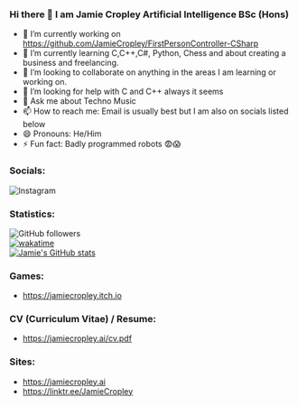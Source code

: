 ### Hi there 👋 I am Jamie Cropley Artificial Intelligence BSc (Hons)

- 🔭 I’m currently working on https://github.com/JamieCropley/FirstPersonController-CSharp
- 🌱 I’m currently learning C,C++,C#, Python, Chess and about creating a business and freelancing.
- 👯 I’m looking to collaborate on anything in the areas I am learning or working on.
- 🤔 I’m looking for help with C and C++ always it seems 
- 💬 Ask me about Techno Music
- 📫 How to reach me: Email is usually best but I am also on socials listed below
- 😄 Pronouns: He/Him
- ⚡ Fun fact: Badly programmed robots 😨😱

### Socials:

![Instagram](https://img.shields.io/badge/<jamiecropley>-%23E4405F.svg?style=for-the-badge&logo=Instagram&logoColor=white)


### Statistics:

![GitHub followers](https://img.shields.io/github/followers/JamieCropley) <br />
[![wakatime](https://wakatime.com/badge/user/004fc887-58a7-41c4-870f-630915a463e8.svg)](https://wakatime.com/@004fc887-58a7-41c4-870f-630915a463e8) <br />
[![Jamie's GitHub stats](https://github-readme-stats.vercel.app/api?username=JamieCropley)]()


### Games:

- https://jamiecropley.itch.io

### CV (Curriculum Vitae) / Resume:

- https://jamiecropley.ai/cv.pdf


### Sites:

- https://jamiecropley.ai
- https://linktr.ee/JamieCropley
